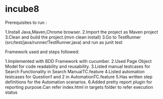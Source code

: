 # incube8
Prerequisites to run :

1.Install Java,Maven,Chrome browser.
2.Import the project as Maven project
3.Clean and build the project.(mvn clean install)
3.Go to TestRunner (src/test/java/runner/TestRunner.java) and run as junit test

Framework used and steps followed:

1.Implemented with BDD Framework with cucumber.
2.Used Page Object Model for code readability and reusability.
3.Listed manual testcases for Search Functionality in Search ManualTC.feature
4.Listed automation testcases for Question1 and 2 in AutomationTC.feature
5.Has written step definitions for the Automation scenarios.
6.Added pretty report plugin for reporting purpose.Can refer index.html in targets folder to refer execution status
